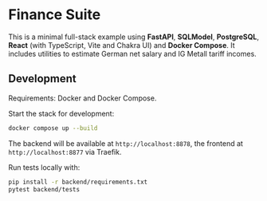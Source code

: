 # Finance Suite

This is a minimal full-stack example using **FastAPI**, **SQLModel**, **PostgreSQL**, **React** (with TypeScript, Vite and Chakra UI) and **Docker Compose**. It includes utilities to estimate German net salary and IG Metall tariff incomes.

## Development

Requirements: Docker and Docker Compose.

Start the stack for development:

```bash
docker compose up --build
```


The backend will be available at `http://localhost:8878`, the frontend at `http://localhost:8877` via Traefik.

Run tests locally with:

```bash
pip install -r backend/requirements.txt
pytest backend/tests
```
